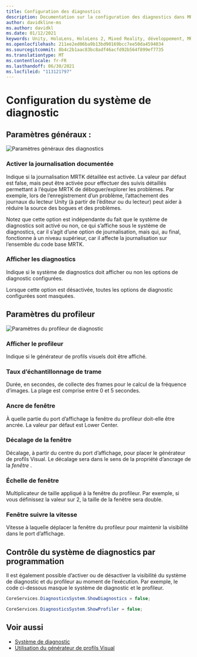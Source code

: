 ```yaml
---
title: Configuration des diagnostics
description: Documentation sur la configuration des diagnostics dans MRTK
author: davidkline-ms
ms.author: davidkl
ms.date: 01/12/2021
keywords: Unity, HoloLens, HoloLens 2, Mixed Reality, développement, MRTK
ms.openlocfilehash: 211ee2ed06ba9b13bd90169bcc7ee50da4594034
ms.sourcegitcommit: 8b4c2b1aac83bc8adf46acfd92b564f899ef7735
ms.translationtype: MT
ms.contentlocale: fr-FR
ms.lasthandoff: 06/30/2021
ms.locfileid: "113121797"
---
```

# <a name="configuring-the-diagnostics-system"></a>Configuration du système de diagnostic

## <a name="general-settings"></a>Paramètres généraux :

![Paramètres généraux des diagnostics](../images/diagnostics/DiagnosticsGeneralSettings.png)

### <a name="enable-verbose-logging"></a>Activer la journalisation documentée

Indique si la journalisation MRTK détaillée est activée. La valeur par défaut est false, mais peut être activée pour effectuer des suivis détaillés permettant à l’équipe MRTK de déboguer/explorer les problèmes. Par exemple, lors de l’enregistrement d’un problème, l’attachement des journaux du lecteur Unity (à partir de l’éditeur ou du lecteur) peut aider à réduire la source des bogues et des problèmes.

Notez que cette option est indépendante du fait que le système de diagnostics soit activé ou non, ce qui s’affiche sous le système de diagnostics, car il s’agit d’une option de journalisation, mais qui, au final, fonctionne à un niveau supérieur, car il affecte la journalisation sur l’ensemble du code base MRTK.

### <a name="show-diagnostics"></a>Afficher les diagnostics

Indique si le système de diagnostics doit afficher ou non les options de diagnostic configurées.

Lorsque cette option est désactivée, toutes les options de diagnostic configurées sont masquées.

## <a name="profiler-settings"></a>Paramètres du profileur

![Paramètres du profileur de diagnostic](../images/diagnostics/DiagnosticsProfilerSettings.png)

### <a name="show-profiler"></a>Afficher le profileur

Indique si le générateur de profils visuels doit être affiché.

### <a name="frame-sample-rate"></a>Taux d’échantillonnage de trame

Durée, en secondes, de collecte des frames pour le calcul de la fréquence d’images. La plage est comprise entre 0 et 5 secondes.

### <a name="window-anchor"></a>Ancre de fenêtre

À quelle partie du port d’affichage la fenêtre du profileur doit-elle être ancrée. La valeur par défaut est Lower Center.

### <a name="window-offset"></a>Décalage de la fenêtre

Décalage, à partir du centre du port d’affichage, pour placer le générateur de profils Visual. Le décalage sera dans le sens de la propriété d’ancrage de la *fenêtre* .

### <a name="window-scale"></a>Échelle de fenêtre

Multiplicateur de taille appliqué à la fenêtre du profileur. Par exemple, si vous définissez la valeur sur 2, la taille de la fenêtre sera double.

### <a name="window-follow-speed"></a>Fenêtre suivre la vitesse

Vitesse à laquelle déplacer la fenêtre du profileur pour maintenir la visibilité dans le port d’affichage.

## <a name="programmatically-controlling-the-diagnostics-system"></a>Contrôle du système de diagnostics par programmation

Il est également possible d’activer ou de désactiver la visibilité du système de diagnostic et du profileur au moment de l’exécution. Par exemple, le code ci-dessous masque le système de diagnostic et le profileur.

```c#
CoreServices.DiagnosticsSystem.ShowDiagnostics = false;

CoreServices.DiagnosticsSystem.ShowProfiler = false;
```

## <a name="see-also"></a>Voir aussi

- [Système de diagnostic](diagnostics-system-getting-started.md)
- [Utilisation du générateur de profils Visual](using-visual-profiler.md)
